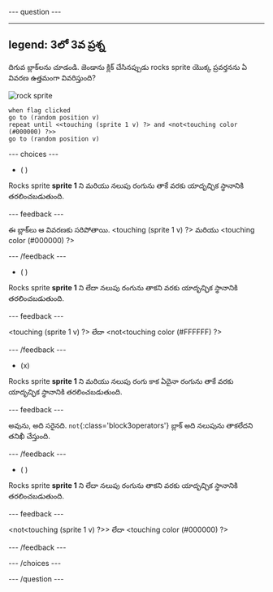 
--- question ---

---
legend: 3లో 3వ ప్రశ్న
---

దిగువ బ్లాక్‌లను చూడండి. జెండాను క్లిక్ చేసినప్పుడు rocks sprite యొక్క ప్రవర్తనను ఏ వివరణ ఉత్తమంగా వివరిస్తుంది?


![rock sprite](images/rocks-sprite.png)
```blocks3
when flag clicked
go to (random position v)
repeat until <<touching (sprite 1 v) ?> and <not<touching color (#000000) ?>>
go to (random position v)
```

--- choices ---

- ( )

Rocks sprite **sprite 1** ని మరియు నలుపు రంగును తాకే వరకు యాదృచ్ఛిక స్థానానికి తరలించబడుతుంది.

  --- feedback ---

ఈ బ్లాక్‌లు ఆ వివరణకు సరిపోతాయి. 
<touching (sprite 1 v) ?> మరియు <touching color (#000000) ?>

  --- /feedback ---

- ( )

Rocks sprite **sprite 1** ని లేదా నలుపు రంగును తాకని వరకు యాదృచ్ఛిక స్థానానికి తరలించబడుతుంది.

  --- feedback ---

<touching (sprite 1 v) ?> లేదా <not<touching color (#FFFFFF) ?>

  --- /feedback ---

- (x)

Rocks sprite **sprite 1** ని మరియు నలుపు రంగు కాక ఏదైనా రంగును తాకే వరకు యాదృచ్ఛిక స్థానానికి తరలించబడుతుంది.

  --- feedback ---

అవును, అది సరైనది. `not`{:class='block3operators'} బ్లాక్ అది నలుపును తాకలేదని తనిఖీ చేస్తుంది.

  --- /feedback ---

- ( )

Rocks sprite **sprite 1** ని లేదా నలుపు రంగును తాకని వరకు యాదృచ్ఛిక స్థానానికి తరలించబడుతుంది.

  --- feedback ---

<not<touching (sprite 1 v) ?>> లేదా <touching color (#000000) ?>

  --- /feedback ---

--- /choices ---

--- /question ---
